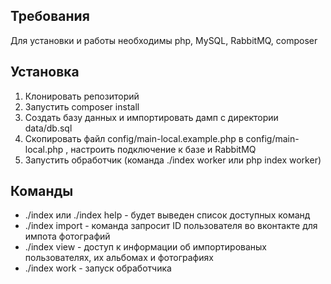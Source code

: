## Требования
Для установки и работы необходимы php, MySQL, RabbitMQ, composer

## Установка
1. Клонировать репозиторий
2. Запустить composer install
3. Создать базу данных и импортировать дамп с директории data/db.sql
3. Скопировать файл config/main-local.example.php в config/main-local.php , настроить подключение к базе и RabbitMQ
4. Запустить обработчик (команда ./index worker или php index worker)

## Команды
* ./index или ./index help - будет выведен список доступных команд
* ./index import - команда запросит ID пользователя во вконтакте для импота фотографий
* ./index view - доступ к информации об импортированых пользователях, их альбомах и фотографиях
* ./index work - запуск обработчика
